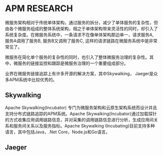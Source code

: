 # APM RESEARCH

微服务架构相对于传统单体架构，通过服务的拆分，减少了单体服务的复杂性，但由各个微服务组成的整体系统架构，相之于单体架构带来灵活性的同时，却引入了系统复杂度。在微服务系统中，一条请求不在像单体架构那边单一，请求服务A, 服务A调用了服务B, 服务B又调用了服务C, 这样的请求链路在微服务系统中是非常常见了。

微服务在简化单个服务的复杂性的同时，也引入了整体微服务治理的复杂性。其中，微服务的链接监控和跟踪是微服务治理的一个重要组成部分。

业界在微服务链接追踪上有许多开源的解决方案，其中Skywalking， Jaeger是众多APM系统中比较优秀的。

## Skywalking

Apache Skywalking(Incubator) 专门为微服务架构和云原生架构系统而设计并且支持分布式链路追踪的APM系统。Apache Skywalking(Incubator)通过加载探针的方式收集应用调用链路信息，并对采集的调用链路信息进行分析，生成应用间关系和服务间关系以及服务指标。Apache Skywalking (Incubating)目前支持多种语言，其中包括Java，.Net Core，Node.js和Go语言。



## Jaeger

